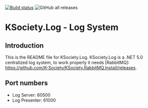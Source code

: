 [![Build status](https://ci.appveyor.com/api/projects/status/30w1cj6jnexc0mai?svg=true)](https://ci.appveyor.com/project/maniglia/ksociety-log)
![GitHub all releases](https://img.shields.io/github/downloads/K-Society/KSociety.Log/total)

# KSociety.Log - Log System

## Introduction

This is the README file for KSociety.Log.
KSociety.Log is a .NET 5.0 centralized log system, to work properly it needs [RabbitMQ]: https://github.com/K-Society/KSociety.RabbitMQ.Install/releases.

## Port numbers
- Log Server: 60500
- Log Presenter: 61000